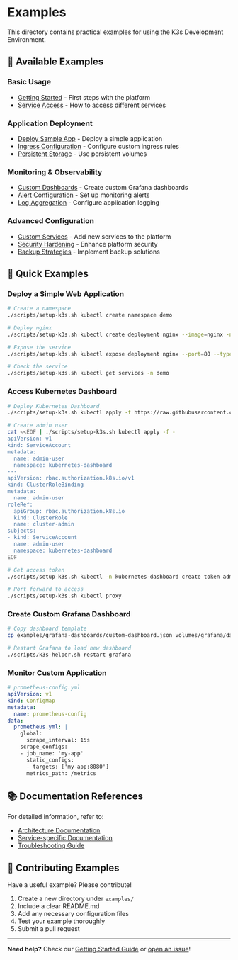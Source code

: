 # Examples

This directory contains practical examples for using the K3s Development Environment.

## 📁 Available Examples

### Basic Usage
- [Getting Started](getting-started.md) - First steps with the platform
- [Service Access](service-access.md) - How to access different services

### Application Deployment
- [Deploy Sample App](deploy-sample-app/) - Deploy a simple application
- [Ingress Configuration](ingress-examples/) - Configure custom ingress rules
- [Persistent Storage](storage-examples/) - Use persistent volumes

### Monitoring & Observability
- [Custom Dashboards](grafana-dashboards/) - Create custom Grafana dashboards
- [Alert Configuration](prometheus-alerts/) - Set up monitoring alerts
- [Log Aggregation](logging-examples/) - Configure application logging

### Advanced Configuration
- [Custom Services](custom-services/) - Add new services to the platform
- [Security Hardening](security-examples/) - Enhance platform security
- [Backup Strategies](backup-examples/) - Implement backup solutions

## 🚀 Quick Examples

### Deploy a Simple Web Application

```bash
# Create a namespace
./scripts/setup-k3s.sh kubectl create namespace demo

# Deploy nginx
./scripts/setup-k3s.sh kubectl create deployment nginx --image=nginx -n demo

# Expose the service
./scripts/setup-k3s.sh kubectl expose deployment nginx --port=80 --type=LoadBalancer -n demo

# Check the service
./scripts/setup-k3s.sh kubectl get services -n demo
```

### Access Kubernetes Dashboard

```bash
# Deploy Kubernetes Dashboard
./scripts/setup-k3s.sh kubectl apply -f https://raw.githubusercontent.com/kubernetes/dashboard/v2.7.0/aio/deploy/recommended.yaml

# Create admin user
cat <<EOF | ./scripts/setup-k3s.sh kubectl apply -f -
apiVersion: v1
kind: ServiceAccount
metadata:
  name: admin-user
  namespace: kubernetes-dashboard
---
apiVersion: rbac.authorization.k8s.io/v1
kind: ClusterRoleBinding
metadata:
  name: admin-user
roleRef:
  apiGroup: rbac.authorization.k8s.io
  kind: ClusterRole
  name: cluster-admin
subjects:
- kind: ServiceAccount
  name: admin-user
  namespace: kubernetes-dashboard
EOF

# Get access token
./scripts/setup-k3s.sh kubectl -n kubernetes-dashboard create token admin-user

# Port forward to access
./scripts/setup-k3s.sh kubectl proxy
```

### Create Custom Grafana Dashboard

```bash
# Copy dashboard template
cp examples/grafana-dashboards/custom-dashboard.json volumes/grafana/dashboards/

# Restart Grafana to load new dashboard
./scripts/k3s-helper.sh restart grafana
```

### Monitor Custom Application

```yaml
# prometheus-config.yml
apiVersion: v1
kind: ConfigMap
metadata:
  name: prometheus-config
data:
  prometheus.yml: |
    global:
      scrape_interval: 15s
    scrape_configs:
    - job_name: 'my-app'
      static_configs:
      - targets: ['my-app:8080']
      metrics_path: /metrics
```

## 📚 Documentation References

For detailed information, refer to:
- [Architecture Documentation](../docs/architecture/README.md)
- [Service-specific Documentation](../docs/)
- [Troubleshooting Guide](../docs/troubleshooting.md)

## 🤝 Contributing Examples

Have a useful example? Please contribute!

1. Create a new directory under `examples/`
2. Include a clear README.md
3. Add any necessary configuration files
4. Test your example thoroughly
5. Submit a pull request

---

**Need help?** Check our [Getting Started Guide](getting-started.md) or [open an issue](../../issues)!
